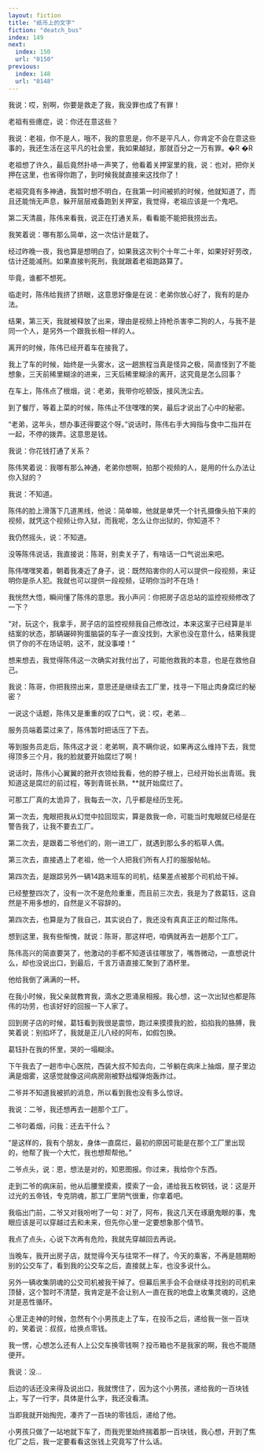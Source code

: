 ```yaml
---
layout: fiction
title: "纸币上的文字"
fiction: "deatch_bus"
index: 149
next:
  index: 150
  url: "0150"
previous:
  index: 148
  url: "0148"
---
```

我说：哎，别啊，你要是救走了我，我没罪也成了有罪！

老祖有些癔症，说：你还在意这些？

我说：老祖，你不是人，哦不，我的意思是，你不是平凡人，你肯定不会在意这些事的，我还生活在这平凡的社会里，我如果越狱，那就百分之一万有罪。�R �R

老祖想了许久，最后竟然扑哧一声笑了，他看着关押室里的我，说：也对，把你关押在这里，也省得你跑了，到时候我就直接来这找你了！

老祖究竟有多神通，我暂时想不明白，在我第一时间被抓的时候，他就知道了，而且还能悄无声息，躲开层层戒备跑到关押室，我觉得，老祖应该是一个鬼吧。

第二天清晨，陈伟来看我，说正在打通关系，看看能不能把我捞出去。

我笑着说：哪有那么简单，这一次估计是栽了。

经过昨晚一夜，我也算是想明白了，如果我这次判个十年二十年，如果好好劳改，估计还能减刑。如果直接判死刑，我就跟着老祖跑路算了。

毕竟，谁都不想死。

临走时，陈伟给我挤了挤眼，这意思好像是在说：老弟你放心好了，我有的是办法。

结果，第三天，我就被释放了出来，理由是视频上持枪杀害李二狗的人，与我不是同一个人，是另外一个跟我长相一样的人。

离开的时候，陈伟已经开着车在接我了。

我上了车的时候，始终是一头雾水，这一趟旅程当真是怪异之极，简直怪到了不能想象，三天前稀里糊涂的进来，三天后稀里糊涂的离开，这究竟是怎么回事？

在车上，陈伟点了根烟，说：老弟，我带你吃顿饭，接风洗尘去。

到了餐厅，等着上菜的时候，陈伟止不住嘿嘿的笑，最后才说出了心中的秘密。

“老弟，这年头，想办事还得要这个呀。”说话时，陈伟右手大拇指与食中二指并在一起，不停的拨弄。这意思是钱。

我说：你花钱打通了关系？

陈伟笑着说：我哪有那么神通，老弟你想啊，拍那个视频的人，是用的什么办法让你入狱的？

我说：不知道。

陈伟的脸上滑落下几道黑线，他说：简单嘛，他就是单凭一个针孔摄像头拍下来的视频，就凭这个视频让你入狱，而我呢，怎么让你出狱的，你知道不？

我仍然摇头，说：不知道。

没等陈伟说话，我直接说：陈哥，别卖关子了，有啥话一口气说出来吧。

陈伟嘿嘿笑着，朝着我凑近了身子，说：既然陷害你的人可以提供一段视频，来证明你是杀人犯。我就也可以提供一段视频，证明你当时不在场！

我恍然大悟，瞬间懂了陈伟的意思。我小声问：你把房子店总站的监控视频修改了一下？

“对，玩这个，我拿手，房子店的监控视频我自己修改过，本来这案子已经算是半结案的状态，那辆碾碎狗蛋脑袋的车子一直没找到，大家也没在意什么，结果我提供了你的不在场证明，这不，就没事喽！”

想来想去，我觉得陈伟这一次确实对我付出了，可能他救我的本意，也是在救他自己。

我说：陈哥，你把我捞出来，意思还是继续去工厂里，找寻一下阻止肉身腐烂的秘密？

一说这个话题，陈伟又是重重的叹了口气，说：哎，老弟...

服务员端着菜过来了，陈伟暂时把话压了下去。

等到服务员走后，陈伟这才说：老弟啊，真不瞒你说，如果再这么维持下去，我觉得顶多三个月，我的脸就要开始腐烂了啊！

说话时，陈伟小心翼翼的掀开衣领给我看，他的脖子根上，已经开始长出青斑。我知道这是腐烂的前过程，等到青斑长熟，**就开始腐烂了。

可那工厂真的太诡异了，我每去一次，几乎都是经历生死。

第一次去，鬼眼把我从幻觉中拉回现实，算是救我一命，可能当时鬼眼就已经是在警告我了，让我不要去工厂。

第二次去，是跟着二爷他们的，刚一进工厂，就遇到那么多的稻草人偶。

第三次去，直接遇上了老祖，他一个人把我们所有人打的服服帖帖。

第四次去，是跟踪另外一辆14路末班车的司机，结果差点被那个司机给干掉。

已经整整四次了，没有一次不是危险重重，而且前三次去，我是为了救葛钰，这自然是不用多想的，自然是义不容辞的。

第四次去，也算是为了我自己，其实说白了，我还没有真真正正的帮过陈伟。

想到这里，我有些惭愧，就说：陈哥，那这样吧，咱俩就再去一趟那个工厂。

陈伟高兴的简直要哭了，他激动的手都不知道该往哪放了，嘴唇微动，一直想说什么，却也没说出口，到最后，千言万语直接汇聚到了酒杯里。

他给我倒了满满的一杯。

在我小时候，我父亲就教育我，滴水之恩涌泉相报。我心想，这一次出狱也都是陈伟的功劳，也该好好的回报一下人家了。

回到房子店的时候，葛钰看到我很是震惊，跑过来摸摸我的脸，掐掐我的胳膊，我笑着说：别掐坏了，我就是正儿八经的阿布，如假包换。

葛钰扑在我的怀里，哭的一塌糊涂。

下午我去了一趟市中心医院，西装大叔不知去向，二爷躺在病床上抽烟，屋子里边满是烟雾，这感觉就像这间病房刚被野战榴弹炮轰炸过。

二爷并不知道我被抓的消息，所以看到我也没有多么惊讶。

我说：二爷，我还想再去一趟那个工厂。

二爷叼着烟，问我：还去干什么？

“是这样的，我有个朋友，身体一直腐烂，最初的原因可能是在那个工厂里出现的，他帮了我一个大忙，我也想帮帮他。”

二爷点头，说：恩，想法是对的，知恩图报。你过来，我给你个东西。

走到二爷的病床前，他从后腰里摸索，摸索了一会，递给我五枚铜钱，说：这是开过光的五帝钱，专克阴魂，那工厂里阴气很重，你拿着吧。

我临出门前，二爷又对我吩咐了一句：对了，阿布，我这几天在琢磨鬼眼的事，鬼眼应该是可以穿越过去和未来，但先你心里一定要想象那个情节。

我点了点头，心说下次再有危险，我就先穿越回去再说。

当晚车，我开出房子店，就觉得今天与往常不一样了。今天的乘客，不再是翘期盼别的公交车了，看到我的公交车之后，直接就上车，也没多说什么。

另外一辆收集阴魂的公交司机被我干掉了。但幕后黑手会不会继续寻找别的司机来顶替，这个暂时不清楚，我肯定是不会让别人一直在我的地盘上收集灵魂的，这绝对是恶性循环。

心里正走神的时候，忽然有个小男孩走上了车，在投币之后，递给我一张一百块的，笑着说：叔叔，给换点零钱。

我一愣，心想怎么还有人上公交车换零钱啊？投币箱也不是我家的啊，我也不能随便开。

我说：没...

后边的话还没来得及说出口，我就愣住了，因为这个小男孩，递给我的一百块钱上，写了一行字，具体是什么字，我还没看清。

当即我就开始掏兜，凑齐了一百块的零钱后，递给了他。

小男孩只做了一站地就下车了，而我兜里始终揣着那一百块钱，我心想，开到了焦化厂之后，我一定要看看这张钱上究竟写了什么话。